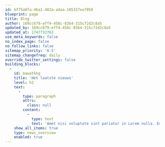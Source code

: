 ```yaml
---
id: bf75a8fa-46a1-482a-adaa-105327ea7058
blueprint: page
title: Blog
author: 169cc679-eff4-458c-83b4-315c72d2c8a5
updated_by: 169cc679-eff4-458c-83b4-315c72d2c8a5
updated_at: 1747732763
use_meta_keywords: false
no_index_page: false
no_follow_links: false
sitemap_priority: '0.5'
sitemap_changefreq: daily
override_twitter_settings: false
building_blocks:
  -
    id: mawatkhg
    title: 'Het laatste nieuws'
    level: h2
    text:
      -
        type: paragraph
        attrs:
          class: null
        content:
          -
            type: text
            text: 'Amet nisi voluptate sint pariatur in Lorem nulla. Eu ipsum incididunt ad proident nostrud magna magna pariatur et ea elit culpa elit. Magna adipisicing exercitation pariatur culpa ullamco minim. Sit aute pariatur ut mollit officia. Cillum velit sit ad anim officia laborum sint. Aliqua nisi labore consectetur. Consectetur exercitation et id qui est ad ad excepteur. Velit non esse exercitation.'
    show_all_items: true
    type: news_overview
    enabled: true
---
```


